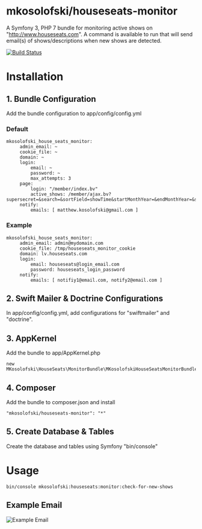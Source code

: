 # mkosolofski/houseseats-monitor
A Symfony 3, PHP 7 bundle for monitoring active shows on "http://www.houseseats.com". A command is available to run that will send email(s) of shows/descriptions when new shows are detected.

[![Build Status](https://travis-ci.org/mkosolofski/houseseats-monitor.svg?branch=master)](https://travis-ci.org/mkosolofski/houseseats-monitor)

# Installation
## 1. Bundle Configuration
Add the bundle configuration to app/config/config.yml
### Default
```
mkosolofski_house_seats_monitor:
     admin_email: ~
     cookie_file: ~
     domain: ~
     login:
         email: ~
         password: ~
         max_attempts: 3
     page:
         login: "/member/index.bv"
         active_shows: /member/ajax.bv?supersecret=&search=&sortField=showTime&startMonthYear=&endMonthYear=&startDate=&endDate=&start=0
     notify:
         emails: [ matthew.kosolofski@gmail.com ]
```
### Example
```
mkosolofski_house_seats_monitor:
     admin_email: admin@mydomain.com
     cookie_file: /tmp/houseseats_monitor_cookie
     domain: lv.houseseats.com
     login:
         email: houseseats@login_email.com
         password: houseseats_login_password
     notify:
         emails: [ notifiy1@email.com, notify2@email.com ]
```
## 2. Swift Mailer & Doctrine Configurations
In app/config/config.yml, add configurations for "swiftmailer" and "doctrine".

## 3. AppKernel
Add the bundle to app/AppKernel.php
```
new MKosolofski\HouseSeats\MonitorBundle\MKosolofskiHouseSeatsMonitorBundle()
```
## 4. Composer
Add the bundle to composer.json and install
```
"mkosolofski/houseseats-monitor": "*"
```
## 5. Create Database & Tables
Create the database and tables using Symfony "bin/console"

# Usage
```
bin/console mkosolofski:houseseats:monitor:check-for-new-shows
```
## Example Email
![Example Email](http://www.kozo-dev.com/assets/image/kozo-houseseats-bundle-example.gif)
